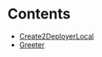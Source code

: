 

# Contents
- [Create2DeployerLocal](Create2DeployerLocal.sol/contract.Create2DeployerLocal.md)
- [Greeter](Greeter.sol/contract.Greeter.md)
